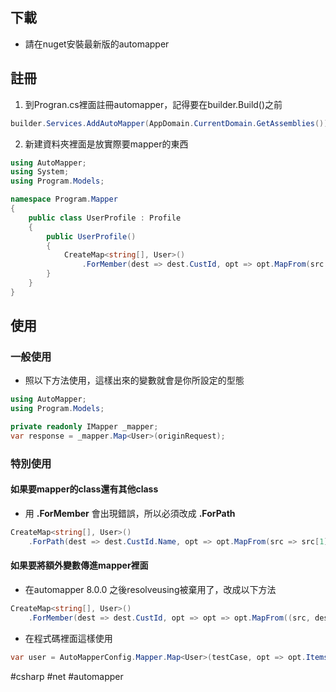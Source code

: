 ## 下載

* 請在nuget安裝最新版的automapper
## 註冊

1. 到Progran.cs裡面註冊automapper，記得要在builder.Build()之前
```csharp
builder.Services.AddAutoMapper(AppDomain.CurrentDomain.GetAssemblies());
```

2. 新建資料夾裡面是放實際要mapper的東西
```csharp
using AutoMapper;
using System;
using Program.Models;

namespace Program.Mapper
{
    public class UserProfile : Profile
    {
        public UserProfile()
        {
            CreateMap<string[], User>()
                .ForMember(dest => dest.CustId, opt => opt.MapFrom(src => src[1];
        }
    }
}
```
## 使用
### 一般使用

* 照以下方法使用，這樣出來的變數就會是你所設定的型態
```csharp
using AutoMapper;
using Program.Models;

private readonly IMapper _mapper;
var response = _mapper.Map<User>(originRequest);
```

### 特別使用
#### 如果要mapper的class還有其他class

* 用 **.ForMember** 會出現錯誤，所以必須改成 **.ForPath**
```csharp
CreateMap<string[], User>()
	.ForPath(dest => dest.CustId.Name, opt => opt.MapFrom(src => src[1];
```
#### 如果要將額外變數傳進mapper裡面

* 在automapper 8.0.0 之後resolveusing被棄用了，改成以下方法
```csharp
CreateMap<string[], User>()
	.ForMember(dest => dest.CustId, opt => opt => opt.MapFrom((src, dest, context) => context.Items["UserName"]));
```

* 在程式碼裡面這樣使用
```csharp
var user = AutoMapperConfig.Mapper.Map<User>(testCase, opt => opt.Items["UserName"] = context["UserName"]);
```

#csharp #net #automapper